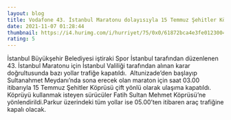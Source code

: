 ```yaml
--- 
layout: blog
title: Vodafone 43. İstanbul Maratonu dolayısıyla 15 Temmuz Şehitler Köprüsü trafiğe kapatıldı
date: 2021-11-07 01:28:44
thumbnail: https://i4.hurimg.com/i/hurriyet/75/0x0/61872bca4e3fe0123004aaa6.jpg
rating: 5
---
```

İstanbul Büyükşehir Belediyesi iştiraki Spor İstanbul tarafından düzenlenen 43. İstanbul Maratonu için İstanbul Valiliği tarafından alınan karar doğrultusunda bazı yollar trafiğe kapatıldı.  Altunizade’den başlayıp Sultanahmet Meydanı’nda sona erecek olan maraton için saat 03.00 itibarıyla 15 Temmuz Şehitler Köprüsü çift yönlü olarak ulaşıma kapatıldı. Köprüyü kullanmak isteyen sürücüler Fatih Sultan Mehmet Köprüsü’ne yönlendirildi.Parkur üzerindeki tüm yollar ise 05.00’ten itibaren araç trafiğine kapalı olacak.